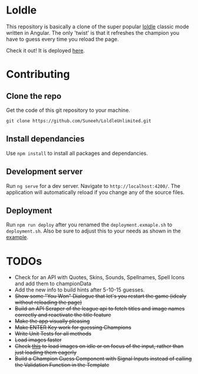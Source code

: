 # Loldle

This repository is basically a clone of the super popular [loldle](https://loldle.net) classic mode written in Angular. The only 'twist' is that it refreshes the champion you have to guess every time you reload the page.

Check it out! It is deployed [here](https://loldle.suneeh.de/).

# Contributing

## Clone the repo

Get the code of this git repository to your machine.

`git clone https://github.com/Suneeh/LoldleUnlimited.git`

## Install dependancies

Use `npm install` to install all packages and dependancies.

## Development server

Run `ng serve` for a dev server. Navigate to `http://localhost:4200/`. The application will automatically reload if you change any of the source files.

## Deployment

Run `npm run deploy` after you renamed the `deployment.exmaple.sh` to `deployment.sh`. Also be sure to adjust this to your needs as shown in the [example](https://github.com/Suneeh/LoldleUnlimited/blob/main/deploy.example.sh).

# TODOs

- Check for an API with Quotes, Skins, Sounds, Spellnames, Spell Icons and add them to championData
- Add the new info to build hints after 5-10-15 guesses.
- ~~Show some "You Won" Dialogue that let's you restart the game (idealy without reloading the page)~~
- ~~Build an API Scraper of the league api to fetch titles and image names correctly and reactivate the title feature~~
- ~~Make the app visually pleasing~~
- ~~Make ENTER Key work for guessing Champions~~
- ~~Write Unit Tests for all methods~~
- ~~Load images faster~~
- ~~Check [this](https://angular.dev/guide/defer) to load images on idle or on focus of the input, rather than just loading them eagerly~~
- ~~Build a Champion Guess Component with Signal Inputs instead of calling the Validation Function in the Template~~
